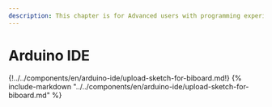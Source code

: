 ```yaml
---
description: This chapter is for Advanced users with programming experience.
---
```


# Arduino IDE

{!../../components/en/arduino-ide/upload-sketch-for-biboard.md!}
{%
   include-markdown "../../components/en/arduino-ide/upload-sketch-for-biboard.md"
%}